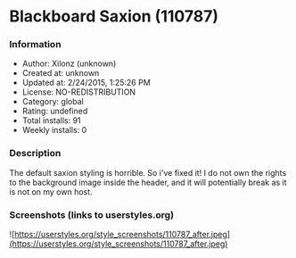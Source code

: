 # Blackboard Saxion (110787)

### Information
- Author: Xilonz (unknown)
- Created at: unknown
- Updated at: 2/24/2015, 1:25:26 PM
- License: NO-REDISTRIBUTION
- Category: global
- Rating: undefined
- Total installs: 91
- Weekly installs: 0


### Description
The default saxion styling is horrible. So i've fixed it!
I do not own the rights to the background image inside the header, and it will potentially break as it is not on my own host.


### Screenshots (links to userstyles.org)
![https://userstyles.org/style_screenshots/110787_after.jpeg](https://userstyles.org/style_screenshots/110787_after.jpeg)


